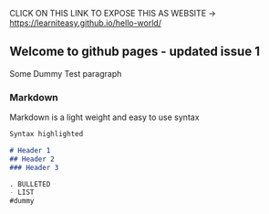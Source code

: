 CLICK ON THIS LINK TO EXPOSE THIS AS WEBSITE -> https://learniteasy.github.io/hello-world/
## Welcome to github pages - updated issue 1

Some Dummy Test paragraph

### Markdown

Markdown is a light weight and easy to use syntax

```markdown
Syntax highlighted

# Header 1
## Header 2
### Header 3

. BULLETED
- LIST
#dummy
